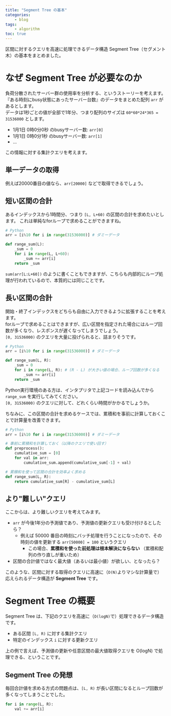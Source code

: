 ```yaml
---
title: "Segment Tree の基本"
categories:
    - blog
tags:
    - algorithm
toc: true
---
```


区間に対するクエリを高速に処理できるデータ構造 Segment Tree（セグメント木）の基本をまとめました。

# なぜ Segment Tree が必要なのか

負荷分散されたサーバー群の使用率を分析する、というストーリーを考えます。  
『ある時刻にbusy状態にあったサーバー台数』のデータをまとめた配列 `arr` があるとします。  
データは1秒ごとの値が全部で1年分、つまり配列のサイズは `60*60*24*365 = 31536000` とします。

* 1月1日 0時0分0秒 のbusyサーバー数: `arr[0]`
* 1月1日 0時0分1秒 のbusyサーバー数: `arr[1]`
* ...

この情報に対する集計クエリを考えます。

## 単一データの取得

例えば20000番目の値なら、`arr[20000]` などで取得できるでしょう。

## 短い区間の合計

あるインデックスから1時間分、つまり `[L, L+60)` の区間の合計を求めたいとします。
これは単純なforループで求めることができますね。

```python
# Python
arr = [i%10 for i in range(31536000)] # ダミーデータ

def range_sum(L):
    _sum = 0
    for i in range(L, L+60):
        _sum += arr[i]
    return _sum
```

`sum(arr[L:L+60])` のように書くこともできますが、こちらも内部的にループ処理が行われているので、本質的には同じことです。

## 長い区間の合計

開始・終了インデックスをどちらも自由に入力できるように拡張することを考えます。  
forループで求めることはできますが、広い区間を指定された場合にはループ回数が多くなり、レスポンスが遅くなってしまうでしょう。  
`[0, 31536000)` のクエリを大量に投げられると、詰まりそうです。

```python
# Python
arr = [i%10 for i in range(31536000)] # ダミーデータ

def range_sum(L, R):
    _sum = 0
    for i in range(L, R): # (R - L) が大きい値の場合、ループ回数が多くなる
        _sum += arr[i]
    return _sum
```

Python実行環境のある方は、インタプリタで上記コードを読み込んでから `range_sum` を実行してみてください。  
`[0, 31536000)` のクエリに対して、どれくらい時間がかかるでしょうか。

ちなみに、この区間の合計を求めるケースでは、累積和を事前に計算しておくことで計算量を改善できます。

```python
# Python
arr = [i%10 for i in range(31536000)] # ダミーデータ

# 事前に累積和を計算しておく（以降のクエリで使い回す）
def preprocess():
    cumulative_sum = [0]
    for val in arr:
        cumulative_sum.append(cumulative_sum[-1] + val)

# 累積和を使って区間の合計を効率よく求める
def range_sum(L, R):
    return cumulative_sum[R] - cumulative_sum[L]
```

## より"難しい"クエリ

ここからは、より難しいクエリを考えてみます。

* `arr` が今後1年分の予測値であり、予測値の更新クエリも受け付けるとしたら？
    * 例えば 50000 番目の時刻にバッチ処理を行うことになったので、その時刻の値を更新する `arr[50000] = 100` というクエリ
        * この場合、**累積和を使った前処理は根本解決にならない** （累積和配列の作り直しが重いため）
* 区間の合計値ではなく最大値（あるいは最小値）が欲しい、となったら？

このような、区間に対する取得のクエリに高速に（`O(N)`よりマシな計算量で）応えられるデータ構造が **Segment Tree** です。

# Segment Tree の概要

Segment Tree は、下記のクエリを高速に（`O(logN)`で）処理できるデータ構造です。

* ある区間 `[L, R)` に対する集計クエリ
* 特定のインデックス `i` に対する更新クエリ

上の例で言えば、予測値の更新や任意区間の最大値取得クエリを O(logN) で処理できる、ということです。

## Segment Tree の発想

毎回合計値を求める方式の問題点は、`[L, R)` が長い区間になるとループ回数が多くなってしまうことでした。

```python
for i in range(L, R):
    val += arr[i]
```
